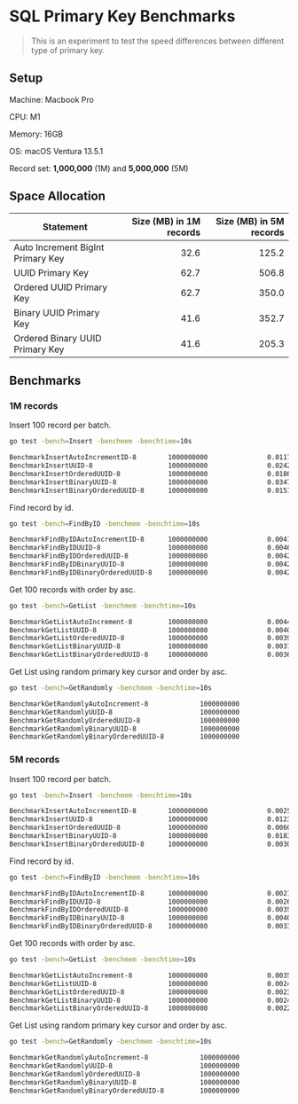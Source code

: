 # SQL Primary Key Benchmarks

> This is an experiment to test the speed differences between different type of primary key.

## Setup

<p>Machine: Macbook Pro</p>
<p>CPU: M1</p>
<p>Memory: 16GB</p>
<p>OS: macOS Ventura 13.5.1</p>

Record set: **1,000,000** (1M) and **5,000,000** (5M)

## Space Allocation

| Statement                         | Size (MB) in 1M records | Size (MB) in 5M records |
| --------------------------------- | ----------------------: | ----------------------: |
| Auto Increment BigInt Primary Key |                    32.6 |                   125.2 |
| UUID Primary Key                  |                    62.7 |                   506.8 |
| Ordered UUID Primary Key          |                    62.7 |                   350.0 |
| Binary UUID Primary Key           |                    41.6 |                   352.7 |
| Ordered Binary UUID Primary Key   |                    41.6 |                   205.3 |

## Benchmarks

### 1M records

Insert 100 record per batch.

```bash
go test -bench=Insert -benchmem -benchtime=10s

BenchmarkInsertAutoIncrementID-8        1000000000               0.01174 ns/op         0 B/op          0 allocs/op
BenchmarkInsertUUID-8                   1000000000               0.02422 ns/op         0 B/op          0 allocs/op
BenchmarkInsertOrderedUUID-8            1000000000               0.01864 ns/op         0 B/op          0 allocs/op
BenchmarkInsertBinaryUUID-8             1000000000               0.03470 ns/op         0 B/op          0 allocs/op
BenchmarkInsertBinaryOrderedUUID-8      1000000000               0.01518 ns/op         0 B/op          0 allocs/op
```

Find record by id.

```bash
go test -bench=FindByID -benchmem -benchtime=10s

BenchmarkFindByIDAutoIncrementID-8      1000000000               0.004100 ns/op        0 B/op          0 allocs/op
BenchmarkFindByIDUUID-8                 1000000000               0.004609 ns/op        0 B/op          0 allocs/op
BenchmarkFindByIDOrderedUUID-8          1000000000               0.004292 ns/op        0 B/op          0 allocs/op
BenchmarkFindByIDBinaryUUID-8           1000000000               0.004229 ns/op        0 B/op          0 allocs/op
BenchmarkFindByIDBinaryOrderedUUID-8    1000000000               0.004241 ns/op        0 B/op          0 allocs/op
```

<!-- Get 100 records

```bash
BenchmarkGetListAutoIncrement-8         1000000000               0.004683 ns/op        0 B/op          0 allocs/op
BenchmarkGetListUUID-8                  1000000000               0.004217 ns/op        0 B/op          0 allocs/op
BenchmarkGetListOrderedUUID-8           1000000000               0.003579 ns/op        0 B/op          0 allocs/op
BenchmarkGetListBinaryUUID-8            1000000000               0.003749 ns/op        0 B/op          0 allocs/op
BenchmarkGetListBinaryOrderedUUID-8     1000000000               0.003376 ns/op        0 B/op          0 allocs/op
``` -->

Get 100 records with order by asc.

```bash
go test -bench=GetList -benchmem -benchtime=10s

BenchmarkGetListAutoIncrement-8         1000000000               0.004461 ns/op        0 B/op          0 allocs/op
BenchmarkGetListUUID-8                  1000000000               0.004077 ns/op        0 B/op          0 allocs/op
BenchmarkGetListOrderedUUID-8           1000000000               0.003914 ns/op        0 B/op          0 allocs/op
BenchmarkGetListBinaryUUID-8            1000000000               0.003745 ns/op        0 B/op          0 allocs/op
BenchmarkGetListBinaryOrderedUUID-8     1000000000               0.003627 ns/op        0 B/op          0 allocs/op
```

Get List using random primary key cursor and order by asc.

```bash
go test -bench=GetRandomly -benchmem -benchtime=10s

BenchmarkGetRandomlyAutoIncrement-8             1000000000               0.002429 ns/op        0 B/op          0 allocs/op
BenchmarkGetRandomlyUUID-8                      1000000000               0.002549 ns/op        0 B/op          0 allocs/op
BenchmarkGetRandomlyOrderedUUID-8               1000000000               0.002311 ns/op        0 B/op          0 allocs/op
BenchmarkGetRandomlyBinaryUUID-8                1000000000               0.002629 ns/op        0 B/op          0 allocs/op
BenchmarkGetRandomlyBinaryOrderedUUID-8         1000000000               0.002601 ns/op        0 B/op          0 allocs/op
```

### 5M records

Insert 100 record per batch.

```bash
go test -bench=Insert -benchmem -benchtime=10s

BenchmarkInsertAutoIncrementID-8        1000000000               0.002597 ns/op        0 B/op          0 allocs/op
BenchmarkInsertUUID-8                   1000000000               0.01232 ns/op         0 B/op          0 allocs/op
BenchmarkInsertOrderedUUID-8            1000000000               0.006094 ns/op        0 B/op          0 allocs/op
BenchmarkInsertBinaryUUID-8             1000000000               0.01839 ns/op         0 B/op          0 allocs/op
BenchmarkInsertBinaryOrderedUUID-8      1000000000               0.003050 ns/op        0 B/op          0 allocs/op
```

Find record by id.

```bash
go test -bench=FindByID -benchmem -benchtime=10s

BenchmarkFindByIDAutoIncrementID-8      1000000000               0.002176 ns/op        0 B/op          0 allocs/op
BenchmarkFindByIDUUID-8                 1000000000               0.002669 ns/op        0 B/op          0 allocs/op
BenchmarkFindByIDOrderedUUID-8          1000000000               0.003597 ns/op        0 B/op          0 allocs/op
BenchmarkFindByIDBinaryUUID-8           1000000000               0.004033 ns/op        0 B/op          0 allocs/op
BenchmarkFindByIDBinaryOrderedUUID-8    1000000000               0.003370 ns/op        0 B/op          0 allocs/op
```

Get 100 records with order by asc.

```bash
go test -bench=GetList -benchmem -benchtime=10s

BenchmarkGetListAutoIncrement-8         1000000000               0.003550 ns/op        0 B/op          0 allocs/op
BenchmarkGetListUUID-8                  1000000000               0.002468 ns/op        0 B/op          0 allocs/op
BenchmarkGetListOrderedUUID-8           1000000000               0.002353 ns/op        0 B/op          0 allocs/op
BenchmarkGetListBinaryUUID-8            1000000000               0.002485 ns/op        0 B/op          0 allocs/op
BenchmarkGetListBinaryOrderedUUID-8     1000000000               0.002294 ns/op        0 B/op          0 allocs/op
```

Get List using random primary key cursor and order by asc.

```bash
go test -bench=GetRandomly -benchmem -benchtime=10s

BenchmarkGetRandomlyAutoIncrement-8             1000000000               0.002429 ns/op        0 B/op          0 allocs/op
BenchmarkGetRandomlyUUID-8                      1000000000               0.002549 ns/op        0 B/op          0 allocs/op
BenchmarkGetRandomlyOrderedUUID-8               1000000000               0.002311 ns/op        0 B/op          0 allocs/op
BenchmarkGetRandomlyBinaryUUID-8                1000000000               0.002629 ns/op        0 B/op          0 allocs/op
BenchmarkGetRandomlyBinaryOrderedUUID-8         1000000000               0.002601 ns/op        0 B/op          0 allocs/op
```
